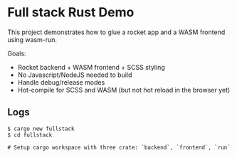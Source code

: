 # Full stack Rust Demo

This project demonstrates how to glue a rocket app and a WASM frontend using
wasm-run.

Goals:

- Rocket backend + WASM frontend + SCSS styling
- No Javascript/NodeJS needed to build
- Handle debug/release modes
- Hot-compile for SCSS and WASM (but not hot reload in the browser yet)

## Logs

    $ cargo new fullstack
    $ cd fullstack

    # Setup cargo workspace with three crate: `backend`, `frontend`, `run`
    